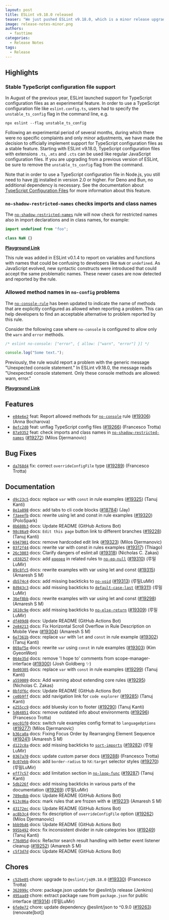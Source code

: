 ```yaml
---
layout: post
title: ESLint v9.18.0 released
teaser: "We just pushed ESLint v9.18.0, which is a minor release upgrade of ESLint. This release adds some new features and fixes several bugs found in the previous release."
image: release-notes-minor.png
authors:
  - fasttime
categories:
  - Release Notes
tags:
  - Release
---
```







## Highlights

### Stable TypeScript configuration file support

In August of the previous year, ESLint launched support for TypeScript configuration files as an experimental feature.
In order to use a TypeScript configuration file like `eslint.config.ts`, users had to specify the `unstable_ts_config` flag in the command line, e.g.

```shell
npx eslint --flag unstable_ts_config
```

Following an experimental period of several months, during which there were no specific complaints and only minor adjustments, we have made the decision to officially implement support for TypeScript configuration files as a stable feature.
Starting with ESLint v9.18.0, TypeScript configuration files with extensions `.ts`, `.mts` and `.cts` can be used like regular JavaScript configuration files.
If you are upgrading from a previous version of ESLint, be sure to remove the `unstable_ts_config` flag from the command.

Note that in order to use a TypeScript configuration file in Node.js, you still need to have [jiti](https://www.npmjs.com/package/jiti) installed in version 2.0 or higher.
For Deno and Bun, no additional dependency is necessary.
See the documentation about [TypeScript Configuration Files](https://eslint.org/docs/latest/use/configure/configuration-files#typescript-configuration-files) for more information about this feature.

### `no-shadow-restricted-names` checks imports and class names

The [`no-shadow-restricted-names`](https://eslint.org/docs/latest/rules/no-shadow-restricted-names) rule will now check for restricted names also in import declarations and in class names, for example:

```js
import undefined from "foo";

class NaN {}
```

[**Playground Link**](https://eslint.org/play/#eyJ0ZXh0IjoiLyplc2xpbnQgbm8tc2hhZG93LXJlc3RyaWN0ZWQtbmFtZXM6IFwiZXJyb3JcIiovXG5cbmltcG9ydCB1bmRlZmluZWQgZnJvbSBcImZvb1wiO1xuXG5jbGFzcyBOYU4ge30iLCJvcHRpb25zIjp7InJ1bGVzIjp7fSwibGFuZ3VhZ2VPcHRpb25zIjp7InBhcnNlck9wdGlvbnMiOnsiZWNtYUZlYXR1cmVzIjp7fX19fX0=)

This rule was added in ESLint v0.1.4 to report on variables and functions with names that could be confusing to developers like `NaN` or `undefined`.
As JavaScript evolved, new syntactic constructs were introduced that could accept the same problematic names.
These newer cases are now detected and reported by the rule.

### Allowed method names in `no-config` problems

The [`no-console-rule`](https://eslint.org/docs/latest/rules/no-console) has been updated to indicate the name of methods that are explicitly configured as allowed when reporting a problem.
This can help developers to find an acceptable alternative to problem reported by this rule.

Consider the following case where `no-console` is configured to allow only the `warn` and `error` methods.

```js
/* eslint no-console: ["error", { allow: ["warn", "error"] }] */

console.log("Some text.");
```

Previously, the rule would report a problem with the generic message "Unexpected console statement."
In ESLint v9.18.0, the message reads "Unexpected console statement. Only these console methods are allowed: warn, error."

[**Playground Link**](https://eslint.org/play/#eyJ0ZXh0IjoiLyogZXNsaW50IG5vLWNvbnNvbGU6IFtcImVycm9yXCIsIHsgYWxsb3c6IFtcIndhcm5cIiwgXCJlcnJvclwiXSB9XSAqL1xuXG5jb25zb2xlLmxvZyhcIlNvbWUgdGV4dC5cIik7Iiwib3B0aW9ucyI6eyJydWxlcyI6e30sImxhbmd1YWdlT3B0aW9ucyI6eyJzb3VyY2VUeXBlIjoibW9kdWxlIiwicGFyc2VyT3B0aW9ucyI6eyJlY21hRmVhdHVyZXMiOnt9fX19fQ==)



## Features


* [`e84e6e2`](https://github.com/eslint/eslint/commit/e84e6e269c4aefc84952e17a1f967697b02b7ad2) feat: Report allowed methods for [`no-console`](/docs/rules/no-console) rule ([#19306](https://github.com/eslint/eslint/issues/19306)) (Anna Bocharova)
* [`8efc2d0`](https://github.com/eslint/eslint/commit/8efc2d0c92dab6099f34c1479cd80bdc5cd1b07b) feat: unflag TypeScript config files ([#19266](https://github.com/eslint/eslint/issues/19266)) (Francesco Trotta)
* [`87a9352`](https://github.com/eslint/eslint/commit/87a9352c621e7cd1d5bb77b3c08df7837363ea12) feat: check imports and class names in [`no-shadow-restricted-names`](/docs/rules/no-shadow-restricted-names) ([#19272](https://github.com/eslint/eslint/issues/19272)) (Milos Djermanovic)






## Bug Fixes


* [`da768d4`](https://github.com/eslint/eslint/commit/da768d4541c4c30bfc33640a07a8d8a485520b18) fix: correct `overrideConfigFile` type ([#19289](https://github.com/eslint/eslint/issues/19289)) (Francesco Trotta)




## Documentation


* [`d9c23c5`](https://github.com/eslint/eslint/commit/d9c23c55be52a431141f38561c14140ee8b15686) docs: replace `var` with `const` in rule examples ([#19325](https://github.com/eslint/eslint/issues/19325)) (Tanuj Kanti)
* [`8e1a898`](https://github.com/eslint/eslint/commit/8e1a898411fd16c73332d7a2dd28aff9bac8da01) docs: add tabs to cli code blocks ([#18784](https://github.com/eslint/eslint/issues/18784)) (Jay)
* [`f3aeefb`](https://github.com/eslint/eslint/commit/f3aeefbd6547c25d78819ab7e77cf36a2c26611c) docs: rewrite using let and const in rule examples ([#19320](https://github.com/eslint/eslint/issues/19320)) (PoloSpark)
* [`0b680b3`](https://github.com/eslint/eslint/commit/0b680b3cc19c1e8d79ab94e7160051177c4adfe7) docs: Update README (GitHub Actions Bot)
* [`98c86a9`](https://github.com/eslint/eslint/commit/98c86a99f7657a2f15ea30a251523446b10a7cad) docs: `Edit this page` button link to different branches ([#19228](https://github.com/eslint/eslint/issues/19228)) (Tanuj Kanti)
* [`6947901`](https://github.com/eslint/eslint/commit/6947901d14b18dbb2db259c9769bd8ac4cd04c3c) docs: remove hardcoded edit link ([#19323](https://github.com/eslint/eslint/issues/19323)) (Milos Djermanovic)
* [`03f2f44`](https://github.com/eslint/eslint/commit/03f2f442a9a8bec15e89786980c07be5980cdac5) docs: rewrite var with const in rules examples ([#19317](https://github.com/eslint/eslint/issues/19317)) (Thiago)
* [`26c3003`](https://github.com/eslint/eslint/commit/26c3003bfca2f7d98950446fdf5b3978d17a3a60) docs: Clarify dangers of eslint:all ([#19318](https://github.com/eslint/eslint/issues/19318)) (Nicholas C. Zakas)
* [`c038257`](https://github.com/eslint/eslint/commit/c03825730d277405c357388d62ed48b3973083ba) docs: add [`eqeqeq`](/docs/rules/eqeqeq) in related rules to [`no-eq-null`](/docs/rules/no-eq-null) ([#19310](https://github.com/eslint/eslint/issues/19310)) (루밀LuMir)
* [`89c8fc5`](https://github.com/eslint/eslint/commit/89c8fc54c977ac457d3b5525a87cec1c51e72e23) docs: rewrite examples with var using let and const ([#19315](https://github.com/eslint/eslint/issues/19315)) (Amaresh  S M)
* [`db574c4`](https://github.com/eslint/eslint/commit/db574c4d380e2d25b6111a06bd15caa83f75bb2d) docs: add missing backticks to [`no-void`](/docs/rules/no-void) ([#19313](https://github.com/eslint/eslint/issues/19313)) (루밀LuMir)
* [`8d943c3`](https://github.com/eslint/eslint/commit/8d943c335c528a6a6a631dcbd98506238240ecfb) docs: add missing backticks to [`default-case-last`](/docs/rules/default-case-last) ([#19311](https://github.com/eslint/eslint/issues/19311)) (루밀LuMir)
* [`36ef8bb`](https://github.com/eslint/eslint/commit/36ef8bbeab495ef2598a4b1f52e32b4cb50be5e2) docs: rewrite examples with var using let and const ([#19298](https://github.com/eslint/eslint/issues/19298)) (Amaresh  S M)
* [`1610c9e`](https://github.com/eslint/eslint/commit/1610c9ee1479f23b1bc5a6853d0b42b83dacdb7f) docs: add missing backticks to [`no-else-return`](/docs/rules/no-else-return) ([#19309](https://github.com/eslint/eslint/issues/19309)) (루밀LuMir)
* [`df409d8`](https://github.com/eslint/eslint/commit/df409d8f76555c7baa4353d678d5fc460454a4d7) docs: Update README (GitHub Actions Bot)
* [`2e84213`](https://github.com/eslint/eslint/commit/2e842138e689ee5623552e885c3a5ac1b0c2bfcf) docs: Fix Horizontal Scroll Overflow in Rule Description on Mobile View ([#19304](https://github.com/eslint/eslint/issues/19304)) (Amaresh  S M)
* [`6e7361b`](https://github.com/eslint/eslint/commit/6e7361bb6ae93c87fccdf2219379c7793517f17a) docs: replace `var` with `let` and `const` in rule example ([#19302](https://github.com/eslint/eslint/issues/19302)) (Tanuj Kanti)
* [`069af5e`](https://github.com/eslint/eslint/commit/069af5e9ac43c7f33bd2a30abce3d5d94f504465) docs: rewrite `var` using `const` in rule examples ([#19303](https://github.com/eslint/eslint/issues/19303)) (Kim GyeonWon)
* [`064e35d`](https://github.com/eslint/eslint/commit/064e35de95339cfedcad467c3c9871d5ff70c1a7) docs: remove 'I hope to' comments from scope-manager-interface ([#19300](https://github.com/eslint/eslint/issues/19300)) (Josh Goldberg ✨)
* [`8e00305`](https://github.com/eslint/eslint/commit/8e003056a805468b07bcf4edba83a90a932fb520) docs: replace `var` with `const` in rule examples ([#19299](https://github.com/eslint/eslint/issues/19299)) (Tanuj Kanti)
* [`a559009`](https://github.com/eslint/eslint/commit/a559009f51ad9f081bae5252bb2b7a6e23c54767) docs: Add warning about extending core rules ([#19295](https://github.com/eslint/eslint/issues/19295)) (Nicholas C. Zakas)
* [`0bfdf6c`](https://github.com/eslint/eslint/commit/0bfdf6caaf3e1553c67a77da900245879c730ad3) docs: Update README (GitHub Actions Bot)
* [`ce0b9ff`](https://github.com/eslint/eslint/commit/ce0b9ff04242f61c8c49fc1ce164eb45eb3c459a) docs: add navigation link for `code explorer` ([#19285](https://github.com/eslint/eslint/issues/19285)) (Tanuj Kanti)
* [`e255cc9`](https://github.com/eslint/eslint/commit/e255cc98abef202929112378bfe133f260f2ac9d) docs: add bluesky icon to footer ([#19290](https://github.com/eslint/eslint/issues/19290)) (Tanuj Kanti)
* [`5d64851`](https://github.com/eslint/eslint/commit/5d64851955f410f31c159a7097f6cc7d4a01d6a1) docs: remove outdated info about environments ([#19296](https://github.com/eslint/eslint/issues/19296)) (Francesco Trotta)
* [`eec01f0`](https://github.com/eslint/eslint/commit/eec01f04ae1c44f7c9a8c6afec59dd72f5a57600) docs: switch rule examples config format to `languageOptions` ([#19277](https://github.com/eslint/eslint/issues/19277)) (Milos Djermanovic)
* [`b36ca0a`](https://github.com/eslint/eslint/commit/b36ca0a490829c579358ec7193bde35275000e04) docs: Fixing Focus Order by Rearranging Element Sequence ([#19241](https://github.com/eslint/eslint/issues/19241)) (Amaresh  S M)
* [`d122c8a`](https://github.com/eslint/eslint/commit/d122c8a756bb8e232ef7c25cca6dcae645094835) docs: add missing backticks to [`sort-imports`](/docs/rules/sort-imports) ([#19282](https://github.com/eslint/eslint/issues/19282)) (루밀LuMir)
* [`0367a70`](https://github.com/eslint/eslint/commit/0367a70a43346f1b9df8be75d38f98f9cfe4007c) docs: update custom parser docs ([#19288](https://github.com/eslint/eslint/issues/19288)) (Francesco Trotta)
* [`8c07ebb`](https://github.com/eslint/eslint/commit/8c07ebb9004309f8691f972d554e8bbb3eb517bc) docs: add `border-radius` to `hX:target` selector styles ([#19270](https://github.com/eslint/eslint/issues/19270)) (루밀LuMir)
* [`eff7c57`](https://github.com/eslint/eslint/commit/eff7c5721c101975a03e7906905f1fe2c9538df0) docs: add limitation section in [`no-loop-func`](/docs/rules/no-loop-func) ([#19287](https://github.com/eslint/eslint/issues/19287)) (Tanuj Kanti)
* [`5db226f`](https://github.com/eslint/eslint/commit/5db226f4da9ad7d53a4505a90290b68d4036c082) docs: add missing backticks in various parts of the documentation ([#19269](https://github.com/eslint/eslint/issues/19269)) (루밀LuMir)
* [`789edbb`](https://github.com/eslint/eslint/commit/789edbbae5aeeefc8fee94cd653b0b5f3e2ae3eb) docs: Update README (GitHub Actions Bot)
* [`613c06a`](https://github.com/eslint/eslint/commit/613c06a2c341758739473409a2331074884ec7f8) docs: mark rules that are frozen with ❄️ ([#19231](https://github.com/eslint/eslint/issues/19231)) (Amaresh  S M)
* [`43172ec`](https://github.com/eslint/eslint/commit/43172ecbd449c13a503cb39539e31106179f5d80) docs: Update README (GitHub Actions Bot)
* [`ac8b3c4`](https://github.com/eslint/eslint/commit/ac8b3c4ca9f7b84f84356137cf23a1ba6dfecf11) docs: fix description of `overrideConfigFile` option ([#19262](https://github.com/eslint/eslint/issues/19262)) (Milos Djermanovic)
* [`bbb9b46`](https://github.com/eslint/eslint/commit/bbb9b46c20662019e98df85dedde9b68719afa1f) docs: Update README (GitHub Actions Bot)
* [`995b492`](https://github.com/eslint/eslint/commit/995b49231a3f0ccddb941663175ce4fead9c9432) docs: fix inconsistent divider in rule categories box ([#19249](https://github.com/eslint/eslint/issues/19249)) (Tanuj Kanti)
* [`f76d05d`](https://github.com/eslint/eslint/commit/f76d05da6e745adbea574c32b334638c7ba3c0c8) docs: Refactor search result handling with better event listener cleanup ([#19252](https://github.com/eslint/eslint/issues/19252)) (Amaresh  S M)
* [`c5f3d7d`](https://github.com/eslint/eslint/commit/c5f3d7dab303468ae33ccfec61bba75a816f832c) docs: Update README (GitHub Actions Bot)








## Chores


* [`c52be85`](https://github.com/eslint/eslint/commit/c52be85c4a916f70807377e1a486adb3a5857347) chore: upgrade to `@eslint/js@9.18.0` ([#19330](https://github.com/eslint/eslint/issues/19330)) (Francesco Trotta)
* [`362099c`](https://github.com/eslint/eslint/commit/362099c580992b2602316fc417ce3e595b96f28c) chore: package.json update for @eslint/js release (Jenkins)
* [`495aa49`](https://github.com/eslint/eslint/commit/495aa499a7390f99b763cba8f2b8312e3eecfe0d) chore: extract package `name` from `package.json` for public interface ([#19314](https://github.com/eslint/eslint/issues/19314)) (루밀LuMir)
* [`6fe0e72`](https://github.com/eslint/eslint/commit/6fe0e7244a7e88458ea7fdcebc43794c03793c4b) chore: update dependency @eslint/json to ^0.9.0 ([#19263](https://github.com/eslint/eslint/issues/19263)) (renovate[bot])


